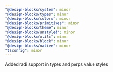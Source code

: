 ```yaml
---
"@design-blocks/system": minor
"@design-blocks/types": minor
"@design-blocks/colors": minor
"@design-blocks/primitives": minor
"@design-blocks/theme": minor
"@design-blocks/unstyled": minor
"@design-blocks/utils": minor
"@design-blocks/block": minor
"@design-blocks/native": minor
"tsconfig": minor
---
```


Added radi support in types and porps value styles
